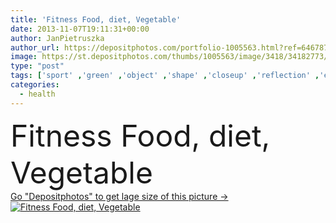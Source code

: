 ```yaml
---
title: 'Fitness Food, diet, Vegetable'
date: 2013-11-07T19:11:31+00:00
author: JanPietruszka
author_url: https://depositphotos.com/portfolio-1005563.html?ref=64678756
image: https://st.depositphotos.com/thumbs/1005563/image/3418/34182773/api_thumb_450.jpg?forcejpeg=true
type: "post"
tags: ['sport' ,'green' ,'object' ,'shape' ,'closeup' ,'reflection' ,'equipment' ,'sun' ,'fresh' ,'sunshine' ,'health' ,'healthy' ,'food' ,'diet' ,'fruit' ,'juicy' ,'healthcare' ,'power' ,'vegetable' ,'eating' ,'nutrition' ,'sunset' ,'easter' ,'concept' ,'vitamin' ,'measure' ,'lifestyle' ,'weight' ,'Dieting' ,'fat' ,'fit' ,'fitness' ,'exercise' ,'Exercising' ,'strength' ,'foods' ,'train' ,'loose' ,'calorie' ,'bodybuilding' ,'muscle' ,'losing' ,'loss' ,'toning' ,'slim' ,'workout' ,'and' ,'lose' ,'comida' ,'saude' ]
categories: 
  - health
---
```

<div aling="center">
            <font size="60"> Fitness Food, diet, Vegetable</font>   
</div>
<div>
    <a href='https://depositphotos.com/34182773/stock-photo-fitness-food-diet-vegetable.html?ref=64678756' target=_blank > Go "Depositphotos" to get lage size of this picture ->
        <img href='https://depositphotos.com/34182773/stock-photo-fitness-food-diet-vegetable.html?ref=64678756' src='https://st.depositphotos.com/1005563/3418/i/950/depositphotos_34182773-stock-photo-fitness-food-diet-vegetable.jpg?forcejpeg=true' alt='Fitness Food, diet, Vegetable' >
    </a>
</div>
